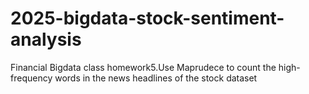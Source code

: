# 2025-bigdata-stock-sentiment-analysis
Financial Bigdata class homework5.Use Maprudece to count the high-frequency words in the news headlines of the stock dataset
